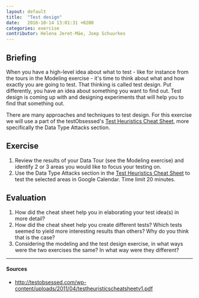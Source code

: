 ```yaml
---
layout: default
title:  "Test design"
date:   2016-10-14 13:01:31 +0200
categories: exercise
contributor: Helena Jeret-Mäe, Joep Schuurkes
---
```


## Briefing
When you have a high-level idea about what to test - like for instance from the tours in the Modeling exercise - it's time to think about what and how exactly you are going to test. That thinking is called test design. Put differently, you have an idea about something you want to find out. Test design is coming up with and designing experiments that will help you to find that something out.

There are many approaches and techniques to test design. For this exercise we will use a part of the testObsessed's​ [Test Heuristics Cheat Sheet​](http://testobsessed.com/wp-content/uploads/2011/04/testheuristicscheatsheetv1.pdf), more specifically the Data Type Attacks section.

## Exercise
1. Review the results of your Data Tour (see the Modeling exercise) and identify 2 or 3
areas you would like to focus your testing on.
1. Use the Data Type Attacks section in the [Test Heuristics Cheat Sheet​](http://testobsessed.com/wp-content/uploads/2011/04/testheuristicscheatsheetv1.pdf)​ to test the
selected areas in Google Calendar. Time limit 20 minutes.

## Evaluation
1. How did the cheat sheet help you in elaborating your test idea(s) in more detail?
1. How did the cheat sheet help you create different tests? Which tests seemed to yield
more interesting results than others? Why do you think that is the case?
1. Considering the modeling and the test design exercise, in what ways were the two
exercises the same? In what way were they different?

---

#### Sources
- http://testobsessed.com/wp-content/uploads/2011/04/testheuristicscheatsheetv1.pdf
